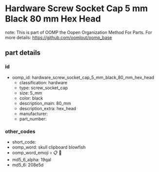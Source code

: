 # Hardware Screw Socket Cap 5 mm Black 80 mm Hex Head  

note: This is part of OOMP the Oopen Organization Method For Parts. For more details: https://github.com/oomlout/oomp_base

##  part details





### id
* oomp_id: hardware_screw_socket_cap_5_mm_black_80_mm_hex_head
  * classification: hardware
  * type: screw_socket_cap
  * size: 5_mm
  * color: black
  * description_main: 80_mm
  * description_extra: hex_head
  * manufacturer: 
  * part_number: 

### other_codes
* short_code: 
* oomp_word: skull clipboard blowfish
* oomp_word_emoji :skull: :clipboard: :blowfish:
* md5_6_alpha: 19qal
* md5_6: 208e5d